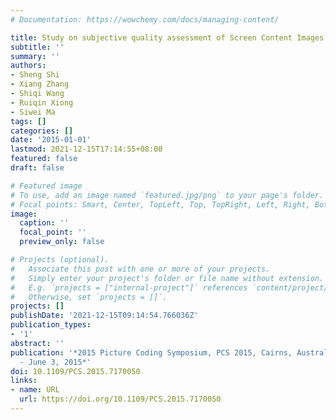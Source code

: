 ```yaml
---
# Documentation: https://wowchemy.com/docs/managing-content/

title: Study on subjective quality assessment of Screen Content Images
subtitle: ''
summary: ''
authors:
- Sheng Shi
- Xiang Zhang
- Shiqi Wang
- Ruiqin Xiong
- Siwei Ma
tags: []
categories: []
date: '2015-01-01'
lastmod: 2021-12-15T17:14:55+08:00
featured: false
draft: false

# Featured image
# To use, add an image named `featured.jpg/png` to your page's folder.
# Focal points: Smart, Center, TopLeft, Top, TopRight, Left, Right, BottomLeft, Bottom, BottomRight.
image:
  caption: ''
  focal_point: ''
  preview_only: false

# Projects (optional).
#   Associate this post with one or more of your projects.
#   Simply enter your project's folder or file name without extension.
#   E.g. `projects = ["internal-project"]` references `content/project/deep-learning/index.md`.
#   Otherwise, set `projects = []`.
projects: []
publishDate: '2021-12-15T09:14:54.766036Z'
publication_types:
- '1'
abstract: ''
publication: '*2015 Picture Coding Symposium, PCS 2015, Cairns, Australia, May 31
  - June 3, 2015*'
doi: 10.1109/PCS.2015.7170050
links:
- name: URL
  url: https://doi.org/10.1109/PCS.2015.7170050
---
```

